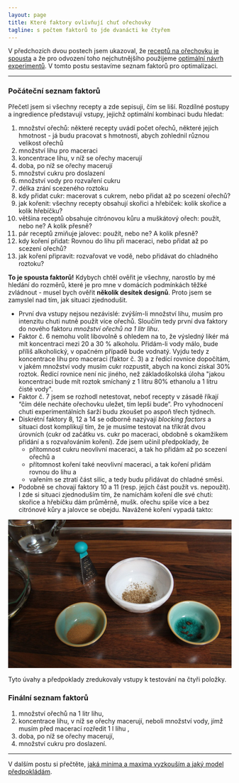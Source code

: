 ```yaml
---
layout: page
title: Které faktory ovlivňují chuť ořechovky
tagline: s počtem faktorů to jde dvanácti ke čtyřem
---
```


V předchozích dvou postech jsem ukazoval, že [receptů na ořechovku je spousta](orechovka1.html) a že pro odvození toho nejchutnějšího použijeme [optimální návrh experimentů](orechovka2.html). V tomto postu sestavíme seznam faktorů pro optimalizaci.

---
### Počáteční seznam faktorů
Přečetl jsem si všechny recepty a zde sepisuji, čím se liší. Rozdílné postupy a ingredience představují vstupy, jejichž optimální kombinaci budu hledat:

1. množství ořechů: některé recepty uvádí počet ořechů, některé jejich hmotnost - já budu pracovat s hmotností, abych zohlednil různou velikost ořechů
2. množství lihu pro maceraci
3. koncentrace lihu, v níž se ořechy macerují 
4. doba, po níž se ořechy macerují
5. množství cukru pro doslazení
6. množství vody pro rozvaření cukru
7. délka zrání scezeného roztoku
8. kdy přidat cukr: macerovat s cukrem, nebo přidat až po scezení ořechů?
9. jak kořenit: všechny recepty obsahují skořici a hřebíček: kolik skořice a kolik hřebíčku?
10. většina receptů obsahuje citrónovou kůru a muškátový ořech: použít, nebo ne? A kolik přesně?
11. pár receptů zmiňuje jalovec: použít, nebo ne? A kolik přesně?
12. kdy koření přidat: Rovnou do lihu při maceraci, nebo přidat až po scezení ořechů?
13. jak koření připravit: rozvařovat ve vodě, nebo přidávat do chladného roztoku?

**To je spousta faktorů!** Kdybych chtěl ověřit je všechny, narostlo by mé hledání do rozměrů, které je pro mne v domácích podmínkách těžké zvládnout - musel bych ověřit **několik desítek designů**. Proto jsem se zamyslel nad tím, jak situaci zjednodušit.

- První dva vstupy nejsou nezávislé: zvýším-li množství lihu, musím pro intenzitu chuti nutně použít více ořechů. Sloučím tedy první dva faktory do nového faktoru _množství ořechů na 1 litr lihu_.
- Faktor č. 6 nemohu volit libovolně s ohledem na to, že výsledný likér má mít koncentraci mezi 20 a 30 % alkoholu. Přidám-li vody málo, bude příliš alkoholický, v opačném případě bude vodnatý. Vyjdu tedy z koncentrace lihu pro maceraci (faktor č. 3) a z ředící rovnice dopočítám, v jakém množství vody musím cukr rozpustit, abych na konci získal 30% roztok. Ředící rovnice není nic jiného, než základoškolská úloha "jakou koncentraci bude mít roztok smíchaný z 1 litru 80% ethanolu a 1 litru čisté vody".
- Faktor č. 7 jsem se rozhodl netestovat, neboť recepty v zásadě říkají “čím déle necháte ořechovku uležet, tím lepši bude”. Pro vyhodnocení chuti experimentálních šarží budu zkoušet po aspoň třech týdnech. 
- Diskrétní faktory 8, 12 a 14 se odborně nazývají _blocking factors_ a situaci dost komplikují tím, že je musíme testovat na třikrát dvou úrovních (cukr od začátku vs. cukr po maceraci, obdobně s okamžikem přidání a s rozvařováním koření). Zde jsem učinil předpoklady, že 
  - přítomnost cukru neovlivní maceraci, a tak ho přidám až po scezení ořechů a 
  - přítomnost koření také neovlivní maceraci, a tak koření přidám rovnou do lihu a 
  - vařením se ztratí část silic, a tedy budu přidávat do chladné směsi. 
- Podobně se chovají faktory 10 a 11 (resp. jejich část použít vs. nepoužít). I zde si situaci zjednoduším tím, že namíchám koření dle své chuti: skořice a hřebíčku dám průměrně, mušk. ořechu spíše více a bez citrónové kůry a jalovce se obejdu. Navážené koření vypadá takto:

![koreni](../assets/orechovka/odvazeno.jpg)


Tyto úvahy a předpoklady zredukovaly vstupy k testování na čtyři položky.

### Finální seznam faktorů

1. množství ořechů na 1 litr lihu,
3. koncentrace lihu, v níž se ořechy macerují, neboli množství vody, jímž musím před macerací rozředit 1 l lihu ,
4. doba, po níž se ořechy macerují,
5. množství cukru pro doslazení.


---

V dalším postu si přečtěte, [jaká minima a maxima vyzkouším a jaký model předpokládám](orechovka4.html).
    